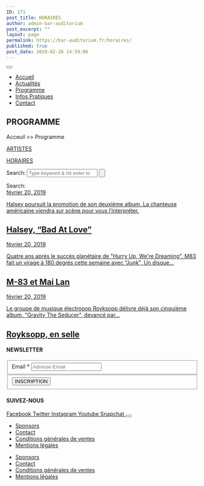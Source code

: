 ```yaml
---
ID: 171
post_title: HORAIRES
author: admin-bar-auditorium
post_excerpt: ""
layout: page
permalink: https://bar-auditorium.fr/horaires/
published: true
post_date: 2019-02-26 14:59:06
---
```

<button id="elementor-menu-toggle"></button>
<nav itemtype="http://schema.org/SiteNavigationElement" itemscope="itemscope" id="elementor-navigation" role="navigation" aria-label="Elementor Menu">
<ul id="elementor-navmenu">
 	<li><a href="https://bar-auditorium.fr/">Accueil</a></li>
 	<li><a href="https://bar-auditorium.fr/actualites-bar-auditorium/">Actualités</a></li>
 	<li><a href="https://bar-auditorium.fr/artistes/">Programme</a></li>
 	<li><a href="https://bar-auditorium.fr/infos-pratiques/">Infos Pratiques</a></li>
 	<li><a href="https://bar-auditorium.fr/contact/">Contact</a></li>
</ul>
</nav>
<h2>PROGRAMME</h2>
Acceuil &gt;&gt; Programme

<a href="https://bar-auditorium.fr/artistes/">ARTISTES</a>

<a href="https://bar-auditorium.fr/horaires/">HORAIRES</a>

<form method="get" action="https://bar-auditorium.fr/">
						<label>
Search:
<input type="search" placeholder="Type keyword &amp; hit enter to search;" value="" name="s" title="Search for:">
</label>
<input type="submit" value="">
</form>					Search:

<article>
        <a href="https://bar-auditorium.fr/halsey-bad-at-love/" title="Halsey, “Bad At Love”">
<time datetime="février 20, 2019">février 20, 2019</time>

Halsey poursuit la promotion de son deuxième album. La chanteuse américaine viendra sur scène pour vous l’interpréter.
<h2>Halsey, “Bad At Love”</h2>
</a><a href="https://bar-auditorium.fr/halsey-bad-at-love/" title="Halsey, “Bad At Love”">                    </a>
</article>
<article>
        <a href="https://bar-auditorium.fr/m-83-et-mai-lan-prets-a-danser/" title="M-83 et Mai Lan">
<time datetime="février 20, 2019">février 20, 2019</time>

Quatre ans après le succès planétaire de "Hurry Up, We're Dreaming", M83 fait un virage à 180 degrés cette semaine avec "Junk", Un disque...
<h2>M-83 et Mai Lan</h2>
</a><a href="https://bar-auditorium.fr/m-83-et-mai-lan-prets-a-danser/" title="M-83 et Mai Lan">                    </a>
</article>
<article>
        <a href="https://bar-auditorium.fr/royksopp-en-selle/" title="Royksopp, en selle">
<time datetime="février 20, 2019">février 20, 2019</time>

Le groupe de musique électropop Royksopp délivre déjà son cinquième album. "Gravity The Seducer", devancé par...
<h2>Royksopp, en selle</h2>
</a><a href="https://bar-auditorium.fr/royksopp-en-selle/" title="Royksopp, en selle">                    </a>
</article>
<h4>NEWSLETTER</h4>
<form action="https://bar-auditorium.fr/wp-admin/admin-post.php" method="post" name="content-form-65fbfee8" id="content-form-65fbfee8"><input type="hidden" id="_wpnonce_newsletter" name="_wpnonce_newsletter" value="390449e437"><input type="hidden" name="_wp_http_referer" value="/wp-admin/admin-ajax.php"><input type="hidden" name="action" value="content_form_submit"><input type="hidden" name="form-type" value="newsletter"><input type="hidden" name="form-builder" value="elementor"><input type="hidden" name="post-id" value="75"><input type="hidden" name="form-id" value="65fbfee8">
<fieldset>
            <label for="data[65fbfee8][email]">
Email *            </label>
<input type="text" name="data[65fbfee8][email]" id="data[65fbfee8][email]" required="required" placeholder="Adresse Email"></fieldset>
<fieldset>
            <button type="submit" name="submit" value="submit-newsletter-65fbfee8">
INSCRIPTION                            </button></fieldset>
</form>
<h4>SUIVEZ-NOUS</h4>
<a href="" target="_blank" rel="noopener noreferrer">
Facebook
</a>
<a href="" target="_blank" rel="noopener noreferrer">
Twitter
</a>
<a href="" target="_blank" rel="noopener noreferrer">
Instagram
</a>
<a href="" target="_blank" rel="noopener noreferrer">
Youtube
</a>
<a href="" target="_blank" rel="noopener noreferrer">
Snapchat
</a>
<button id="elementor-menu-toggle"></button>
<nav itemtype="http://schema.org/SiteNavigationElement" itemscope="itemscope" id="elementor-navigation" role="navigation" aria-label="Elementor Menu">
<ul id="elementor-navmenu">
 	<li><a href="https://bar-auditorium.fr/sponsors/">Sponsors</a></li>
 	<li><a href="https://bar-auditorium.fr/contact/">Contact</a></li>
 	<li><a href="https://bar-auditorium.fr/conditions-generales-de-ventes/">Conditions générales de ventes</a></li>
 	<li><a href="https://bar-auditorium.fr/mentions-legales/">Mentions légales</a></li>
</ul>
</nav>

<nav itemtype="http://schema.org/SiteNavigationElement" itemscope="itemscope" id="cbp-hsmenu-wrapper">
<ul id="mega-menu">
 	<li><a href="https://bar-auditorium.fr/sponsors/">Sponsors</a></li>
 	<li><a href="https://bar-auditorium.fr/contact/">Contact</a></li>
 	<li><a href="https://bar-auditorium.fr/conditions-generales-de-ventes/">Conditions générales de ventes</a></li>
 	<li><a href="https://bar-auditorium.fr/mentions-legales/">Mentions légales</a></li>
</ul>
</nav>